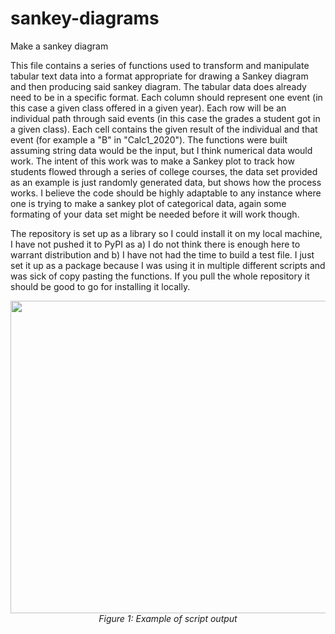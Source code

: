 # sankey-diagrams
Make a sankey diagram

This file contains a series of functions used to transform and manipulate tabular text data into
a format appropriate for drawing a Sankey diagram and then producing said sankey diagram.
The tabular data does already need to be in a specific format. Each column should represent 
one event (in this case a given class offered in a given year). Each row will be an individual 
path through said events (in this case the grades a student got in a given class). Each cell 
contains the given result of the individual and that event (for example a "B" in "Calc1_2020"). 
The functions were built assuming string data would be the input, but I think numerical data 
would work. The intent of this work was to make a Sankey plot to track how students flowed 
through a series of college courses, the data set provided as an example is just randomly 
generated data, but shows how the process works. I believe the code should be highly adaptable 
to any instance where one is trying to make a sankey plot of categorical data, again some 
formating of your data set might be needed before it will work though.

The repository is set up as a library so I could install it on my local machine, I have not pushed it to PyPI as a) I do not think there is enough here to warrant distribution and b) I have not had the time to build a test file. I just set it up as a package because I was using it in multiple different scripts and was sick of copy pasting the functions. If you pull the whole repository it should be good to go for installing it locally.

<p align="center">
 <img src= https://github.com/sjwright90/masterfigures/blob/main/sankeyplotofgrades.png height="500" width="2000"/>
    <br>
    <em>Figure 1: Example of script output</em>
</p>
